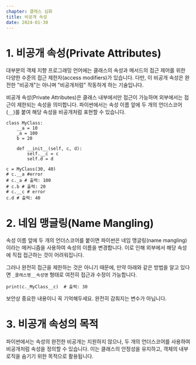 ```yaml
---
chapter: 클래스 심화
title: 비공개 속성
date: 2024-01-30
---
```


# 1. 비공개 속성(Private Attributes)

대부분의 객체 지향 프로그래밍 언어에는 클래스의 속성과 메서드의 접근 제어를 위한 다양한 수준의 접근 제한자(access modifiers)가 있습니다. 다만, 이 비공개 속성은 완전한 "비공개"는 아니며 "비공개처럼" 작동하게 하는 기술입니다.

비공개 속성(Private Attributes)은 클래스 내부에서만 접근이 가능하며 외부에서는 접근이 제한되는 속성을 의미합니다. 파이썬에서는 속성 이름 앞에 두 개의 언더스코어(`__`)를 붙여 해당 속성을 비공개처럼 표현할 수 있습니다.

```python-exec
class MyClass:
    __a = 10
    _a = 100
    b = 20

    def __init__(self, c, d):
        self.__c = c
        self.d = d

c = MyClass(30, 40)
# c.__a #error
# c._a # 출력: 100
# c.b # 출력: 20
# c.__c # error
c.d # 출력: 40
```

# 2. 네임 맹글링(Name Mangling)

속성 이름 앞에 두 개의 언더스코어를 붙이면 파이썬은 네임 맹글링(name mangling)이라는 메커니즘을 사용하여 속성의 이름을 변경합니다. 이로 인해 외부에서 해당 속성에 직접 접근하는 것이 어려워집니다.

그러나 완전히 접근을 제한하는 것은 아니기 때문에, 만약 아래와 같은 방법을 알고 있다면 `_클래스명__속성명` 형태로 여전히 접근과 수정이 가능합니다.

```python-exec
print(c._MyClass__c)  # 출력: 30
```

보안상 중요한 내용이니 꼭 기억해두세요. 완전히 감춰지는 변수가 아닙니다.

# 3. 비공개 속성의 목적

파이썬에서는 속성의 완전한 비공개는 지원하지 않으나, 두 개의 언더스코어를 사용하여 비공개처럼 속성을 정의할 수 있습니다. 이는 클래스의 안정성을 유지하고, 객체의 내부 로직을 숨기기 위한 목적으로 활용됩니다.
